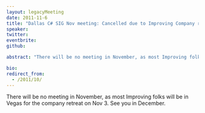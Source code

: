 ```yaml
---
layout: legacyMeeting
date: 2011-11-6
title: "Dallas C# SIG Nov meeting: Cancelled due to Improving Company retreat"
speaker:
twitter:
eventbrite:
github:

abstract: "There will be no meeting in November, as most Improving folks will be in Vegas for the company retreat on Nov 3. See you in December."

bio:
redirect_from:
  - /2011/10/
---
```


<p>There will be no meeting in November, as most Improving folks will be in Vegas for the company retreat on Nov 3. See you in December.</p>

